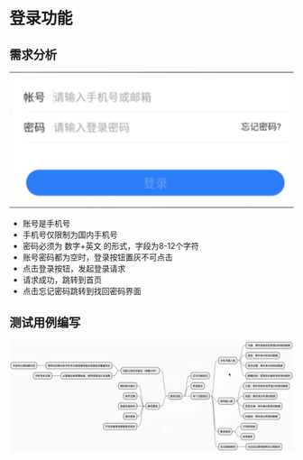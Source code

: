 # 登录功能
## 需求分析
![alt text](../../../images/image-TestCase.png)
* 账号是手机号
* 手机号仅限制为国内手机号
* 密码必须为 数字+英文 的形式，字段为8-12个字符
* 账号密码都为空时，登录按钮置灰不可点击
* 点击登录按钮，发起登录请求
* 请求成功，跳转到首页
* 点击忘记密码跳转到找回密码界面
## 测试用例编写
![image-test](../../../images/image-test.png)
